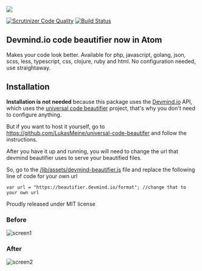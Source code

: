 ![](https://cloud.githubusercontent.com/assets/20716798/19286874/c1c9d9ca-8fd5-11e6-93da-ab5dcfb6d6dc.png)


[![Scrutinizer Code Quality](https://scrutinizer-ci.com/g/LukasMeine/devmind-beautifier/badges/quality-score.png?b=master)](https://scrutinizer-ci.com/g/LukasMeine/devmind-beautifier/?branch=master)
[![Build Status](https://scrutinizer-ci.com/g/LukasMeine/devmind-beautifier/badges/build.png?b=master)](https://scrutinizer-ci.com/g/LukasMeine/devmind-beautifier/build-status/master)

## Devmind.io code beautifier now in Atom

Makes your code look better. Available for php, javascript, golang, json, scss, less, typescript, css, clojure, ruby and html. No configuration needed, use straightaway.

## Installation

**Installation is not needed** because this package uses the [Devmind.io](https://devmind.io) API, which uses the [universal code beautifier](https://github.com/LukasMeine/universal-code-beautifer) project, that's why you don't need to configure anything.

But if you want to host it yourself, go to https://github.com/LukasMeine/universal-code-beautifer and follow the instructions.

After you have it up and running, you will need to change the url that devmind beautifier uses to serve your beautified files.

So, go to the [/lib/assets/devmind-beautifier.js](/lib/assets/devmind-beautifier.js) file and replace the following line of code for your own url

```
var url = "https://beautifier.devmind.io/format"; //change that to your own url
```

Proudly released under MIT license

### Before
![screen1](https://cloud.githubusercontent.com/assets/20716798/19285847/ff876b82-8fd1-11e6-8cca-c2cc767f99a8.png)

### After
![screen2](https://cloud.githubusercontent.com/assets/20716798/19285848/ff8ae9d8-8fd1-11e6-804c-12e8d7a06ddc.png)

